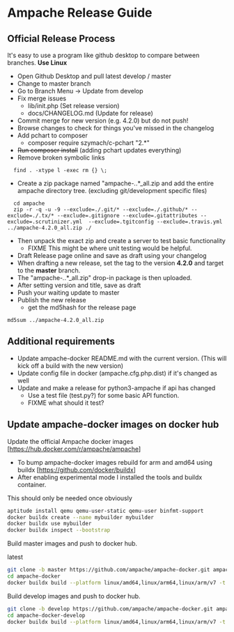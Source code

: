 # Ampache Release Guide

## Official Release Process

It's easy to use a program like github desktop to compare between branches.
**Use Linux**

* Open Github Desktop and pull latest develop / master
* Change to master branch
* Go to Branch Menu -> Update from develop
* Fix merge issues
  * lib/init.php (Set release version)
  * docs/CHANGELOG.md (Update for release)
* Commit merge for new version (e.g. 4.2.0) but do not push!
* Browse changes to check for things you've missed in the changelog
* Add pchart to composer
  * composer require szymach/c-pchart "2.*"
* ~~Run composer install~~ (adding pchart updates everything)
* Remove broken symbolic links

```shell
  find . -xtype l -exec rm {} \;
```

* Create a zip package named "ampache-*.*.*_all.zip and add the entire ampache directory tree. (excluding git/development specific files)

```shell
  cd ampache
  zip -r -q -u -9 --exclude=./.git/* --exclude=./.github/* --exclude=./.tx/* --exclude=.gitignore --exclude=.gitattributes --exclude=.scrutinizer.yml  --exclude=.tgitconfig --exclude=.travis.yml ../ampache-4.2.0_all.zip ./
```

* Then unpack the exact zip and create a server to test basic functionality
  * FIXME This might be where unit testing would be helpful.
* Draft Release page online and save as draft using your changelog
* When drafting a new release, set the tag to the version **4.2.0** and target to the **master** branch.
* The "ampache-*.*.*_all.zip" drop-in package is then uploaded.
* After setting version and title, save as draft
* Push your waiting update to master
* Publish the new release
  * get the md5hash for the release page

```shell
md5sum ../ampache-4.2.0_all.zip
```

## Additional requirements

* Update ampache-docker README.md with the current version. (This will kick off a build with the new version)
* Update config file in docker (ampache.cfg.php.dist) if it's changed as well
* Update and make a release for python3-ampache if api has changed
  * Use a test file (test.py?) for some basic API function.
  * FIXME what should it test?

## Update ampache-docker images on docker hub

Update the official Ampache docker images [<https://hub.docker.com/r/ampache/ampache>]

* To bump ampache-docker images rebuild for arm and amd64 using buildx [<https://github.com/docker/buildx>]
* After enabling experimental mode I installed the tools and buildx container.

This should only be needed once obviously

```bash
aptitude install qemu qemu-user-static qemu-user binfmt-support
docker buildx create --name mybuilder mybuilder
docker buildx use mybuilder
docker buildx inspect --bootstrap
```

Build master images and push to docker hub.

latest

```bash
git clone -b master https://github.com/ampache/ampache-docker.git ampache-docker/
cd ampache-docker
docker buildx build --platform linux/amd64,linux/arm64,linux/arm/v7 -t ampache/ampache:latest --push .
```

Build develop images and push to docker hub.

```bash
git clone -b develop https://github.com/ampache/ampache-docker.git ampache-docker-develop/
cd ampache-docker-develop
docker buildx build --platform linux/amd64,linux/arm64,linux/arm/v7 -t ampache/ampache:develop --push .
```
